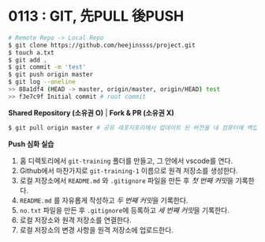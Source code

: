 # 0113 : GIT, 先PULL 後PUSH

```bash
# Remote Repo -> Local Repo
$ git clone https://github.com/heejinssss/project.git
$ touch a.txt
$ git add .
$ git commit -m 'test'
$ git push origin master
$ git log --oneline
>> 88a1df4 (HEAD -> master, origin/master, origin/HEAD) test
>> f3e7c9f Initial commit # root commit
```

**Shared Repository (소유권 O)** | **Fork & PR (소유권 X)**

```bash
$ git pull origin master # 공유 레포지토리에서 업데이트 된 버전을 내 컴퓨터에 백업
```

**Push 심화 실습**

1. 홈 디렉토리에서 `git-training` 폴더를 만들고, 그 안에서 vscode를 연다.
2. Github에서 마찬가지로 `git-training-1` 이름으로 원격 저장소를 생성한다.
3. 로컬 저장소에서 `README.md` 와 `.gitignore` 파일을 만든 후 *첫 번째 커밋*을 기록한다.
4. `README.md` 를 자유롭게 작성하고 *두 번째 커밋*을 기록한다.
5. `no.txt` 파일을 만든 후 `.gitignore`에 등록하고 *세 번째 커밋*을 기록한다.
6. 로컬 저장소와 원격 저장소를 연결한다.
7. 로컬 저장소의 변경 사항을 원격 저장소에 업로드한다.